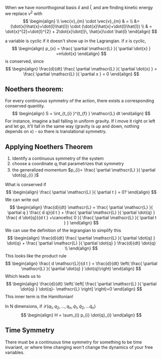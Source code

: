 
When we have nonorthogonal basis 
$\hat{x} \text{ and }  \hat{l}$, and are finding kinetic energy we replace $v^{2}$ with
$$
\begin{align} \\  
\vec{v}_{m} \cdot \vec{v}_{m}   & =  \\
 &= (\dot{x}\hat{x}+\dot{l}\hat{l}) \cdot  (\dot{x}\hat{x}+\dot{l}\hat{l}) \\
 & = \dot{x}^{2}+\dot{l}^{2} + 2\dot{x}\dot{l}\, \hat{x}\cdot \hat{l}
\end{align}
$$

a variable is cyclic if it doesn't show up in the Lagrangian. 
if $x$ is cyclic, 
$$
\begin{align}
p_{x}  = \frac{ \partial \mathscr{L} }{ \partial \dot{x} } =m\dot{x}
\end{align}
$$
is conserved, since
$$
\begin{align}
\frac{d}{dt} \frac{ \partial \mathscr{L} }{ \partial \dot{x} } = \frac{ \partial \mathscr{L} }{ \partial x } = 0
\end{align}
$$


## Noethers theorem:
For every continuous symmetry of the action, there exists a corresponding conserved quantity.
$$
\begin{align}
S = \int_{t_{i} }^{t_{f} } \mathscr{L} dt
\end{align}
$$
For instance, imagine a ball falling in uniform gravity. If I move it right or left and let go, it'll fall in the same way (gravity is up and down, nothing depends on x) - so there is translational symmetry. 


## Applying Noethers Theorem
1) Identify a continuous symmetry of the system
2) choose a coordinate $q_{i}$ that parametrizes that symmetry
3) the generalized momentum $p_{i}= \frac{ \partial \mathscr{L} }{ \partial \dot{q}_{i} }$





What is conserved if
$$
\begin{align}
\frac{ \partial \mathscr{L} }{ \partial t } = 0? 
\end{align}
$$
We can write out
$$
\begin{align}
\frac{d}{dt} \mathscr{L} = \frac{ \partial \mathscr{L} }{ \partial q } \frac{ d q}{d t } + \frac{ \partial \mathscr{L} }{ \partial \dot{q} } \frac{ d \dot{q}}{d t }  +\cancelto{ 0 }{  \frac{ \partial \mathscr{L} }{ \partial t }  }
\end{align}
$$
We can use the definition of the legrangian to simplify this
$$
\begin{align}
\frac{d}{dt} \frac{ \partial \mathscr{L} }{ \partial \dot{q} } \dot{q} + \frac{ \partial \mathscr{L} }{ \partial \dot{q} } \frac{d}{dt} \dot{q} \\
\end{align}
$$
This looks like the product rule
$$
\begin{align}
\frac{ d \mathscr{L}}{d t } = \frac{d}{dt} \left( \frac{ \partial \mathscr{L} }{ \partial \dot{q} }  \dot{q}\right)
\end{align}
$$
Which leads us to
$$
\begin{align}
\frac{d}{dt} \left( \left[ \frac{ \partial \mathscr{L} }{ \partial \dot{q} } \dot{q}- \mathscr{L} \right] \right)=0
\end{align}
$$
This inner term is the Hamiltonian!

In N dimensions, if $\mathscr{L}(q_{1},q_{2},\dots,q_{n},\dot{q}_{1},\dot{q}_{2},\dots \dot{q}_{n})$
$$
\begin{align}
H = \sum_{i} p_{i} \dot{q}_{i}  
\end{align}
$$

## Time Symmetry
There must be a continuous time symmetry for something to be time invariant, or where time changing won't change the dynamics of your free variables.